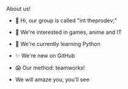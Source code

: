 About us!

- 👋 Hi, our group is called "int theprodev;"
- 👀 We're interested in games, anime and IT
- 🌱 We're currently learning Python
- ✨ We're new on GitHub
- 😱 Our method: teamworks!

- We will amaze you, you'll see
